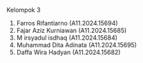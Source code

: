 Kelompok 3
1. Farros Rifantiarno    (A11.2024.15694)
2. Fajar Aziz Kurniawan  (A11.2024.15685)
3. M irsyadul isdhaq     (A11.2024.15684)
4. Muhammad Dita Adinata (A11.2024.15695)
5. Daffa Wira Hadyan     (A11.2024.15682)
